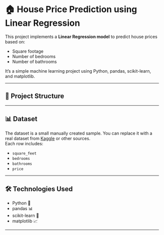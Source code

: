# 🏠 House Price Prediction using Linear Regression

This project implements a **Linear Regression model** to predict house prices based on:
- Square footage
- Number of bedrooms
- Number of bathrooms

It’s a simple machine learning project using Python, pandas, scikit-learn, and matplotlib.

---

## 📂 Project Structure


---

## 📊 Dataset

The dataset is a small manually created sample. You can replace it with a real dataset from [Kaggle](https://www.kaggle.com/competitions/house-prices-advanced-regression-techniques) or other sources.  
Each row includes:

- `square_feet`
- `bedrooms`
- `bathrooms`
- `price`

---

## 🛠 Technologies Used

- Python 🐍
- pandas 📊
- scikit-learn 🤖
- matplotlib 📈

---


